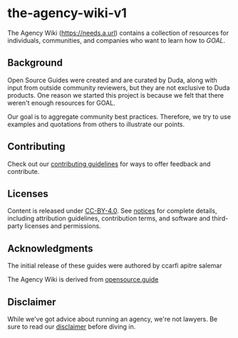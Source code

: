 # the-agency-wiki-v1

The Agency Wiki (https://needs.a.url) contains a collection of resources for individuals, communities, and companies who want to learn how to *GOAL*.

## Background
Open Source Guides were created and are curated by Duda, along with input from outside community reviewers, but they are not exclusive to Duda products. One reason we started this project is because we felt that there weren't enough resources for GOAL.

Our goal is to aggregate community best practices. Therefore, we try to use examples and quotations from others to illustrate our points.

## Contributing

Check out our [contributing guidelines](/CONTRIBUTING.md) for ways to offer feedback and contribute.

## Licenses

Content is released under [CC-BY-4.0](https://creativecommons.org/licenses/by/4.0/). See [notices](notices.md) for complete details, including attribution guidelines, contribution terms, and software and third-party licenses and permissions.

## Acknowledgments

The initial release of these guides were authored by ccarfi apitre salemar

The Agency Wiki is derived from [opensource.guide](https://opensource.guide)

## Disclaimer
While we've got advice about running an agency, we're not lawyers. Be sure to read our [disclaimer](notices.md#legal-disclaimer) before diving in.
